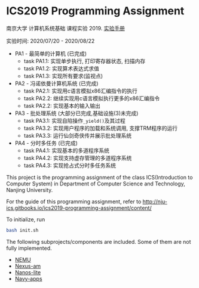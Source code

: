 # ICS2019 Programming Assignment

南京大学 计算机系统基础 课程实验 2019. [实验手册](https://nju-projectn.github.io/ics-pa-gitbook/ics2019/)

实验时间: 2020/07/20 - 2020/08/22

* PA1 - 最简单的计算机 (已完成)
  * task PA1.1: 实现单步执行, 打印寄存器状态, 扫描内存
  * task PA1.2: 实现算术表达式求值 
  * task PA1.3: 实现所有要求(监视点)
* PA2 -  冯诺依曼计算机系统 (已完成)
	* task PA2.1: 实现用c语言模拟x86汇编指令的执行
	* task PA2.2: 继续实现用c语言模拟执行更多的x86汇编指令
	* task PA2.2: 实现基本的输入输出
* PA3 - 批处理系统 (大部分已完成,基础设施(3)未完成)
	* task PA3.1: 实现自陷操作`_yield()`及其过程 
	* task PA3.2: 实现用户程序的加载和系统调用, 支撑TRM程序的运行
	* task PA3.3: 运行仙剑奇侠传并展示批处理系统
* PA4 - 分时多任务 (已完成)
	* task PA4.1: 实现基本的多道程序系统 
	* task PA4.2: 实现支持虚存管理的多道程序系统 
	* task PA4.3: 实现抢占式分时多任务系统

This project is the programming assignment of the class ICS(Introduction to Computer System) in Department of Computer Science and Technology, Nanjing University.

For the guide of this programming assignment,
refer to http://nju-ics.gitbooks.io/ics2019-programming-assignment/content/

To initialize, run
```bash
bash init.sh
```

The following subprojects/components are included. Some of them are not fully implemented.
* [NEMU](https://github.com/NJU-ProjectN/nemu)
* [Nexus-am](https://github.com/NJU-ProjectN/nexus-am)
* [Nanos-lite](https://github.com/NJU-ProjectN/nanos-lite)
* [Navy-apps](https://github.com/NJU-ProjectN/navy-apps)
